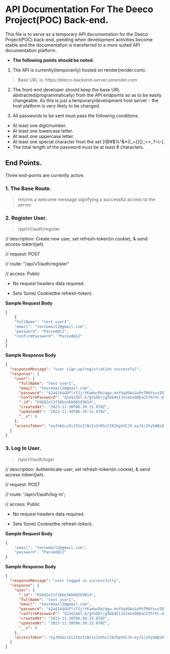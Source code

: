 # API Documentation For The Deeco Project(POC) Back-end.

This file is to serve as a temporary API documentation for the Deeco Project(POC) back-end, pending when development activities become stable and the documentation is transferred to a more suited API documentation platform.

- **The following points should be noted.**

1. The API is currently(temporarily) hosted on render(render.com).

> Base URL is: https:/deeco-backend-server.onrender.com

2. The front-end developer should keep the base URL abstracted(programmatically) from the API endpoints so as to be easily changeable. As this is just a temporary/development host server - the host platform is very likely to be changed.

3. All passwords to be sent must pass the following conditions.

- At least one digit/number.
- At least one lowercase letter.
- At least one uppercase letter.
- At least one special character from the set [!@#$%^&*()_+{}\[\]:;<>,.?~\\-].
- The total length of the password must be at least 8 characters.

## End Points.

Three end-points are currently active.

### 1. The Base Route.

> returns a welcome message signifying a successful access to the server.

### 2. Register User.

> /api/v1/auth/register

// description: Create new user, set refresh-token(in cookie), & send access-token(jwt).

// request: POST

// route: "/api/v1/auth/register"

// access: Public

- No request headers data required.

- Sets 1(one) Cookie(the refresh-token).

**Sample Request Body**

```js
{
    {
    "fullName": "test user1",
    "email": "testemail2@gmail.com",
    "password": "Passed@12",
    "confirmPassword": "Passed@12"
}
}
```

**Sample Response Body**

```json
{
  "responseMessage": "user sign-up/registration successful",
  "response": {
    "user": {
      "fullName": "test user1",
      "email": "testemail2@gmail.com",
      "password": "$2a$14$GUfltf2j/YKadwcRd/qgu.knYSgXQAu1oPnTM4YvuvIDIB2mxWKuS",
      "confirmPassword": "$2a$14$l.E/gYuDXrjg5bb4VIJoteGvQQEaC57hrhC.mTvJcPFBluqHstsMO",
      "_id": "65682e13f16be36b08393014",
      "createdAt": "2023-11-30T06:39:15.070Z",
      "updatedAt": "2023-11-30T06:39:15.070Z",
      "__v": 0
    },
    "accessToken": "eyJhbGciOiJIUzI1NiIsInR5cCI6IkpXVCJ9.eyJ1c2VySWQiOiI2NTY4MmUxM2YxNmJlMzZiMDgzOTMwMTQiLCJ1c2VyRW1haWwiOiJ0ZXN0ZW1haWwyQGdtYWlsLmNvbSIsImlhdCI6MTcwMTMyNjM1NSwiZXhwIjoxNzAxMzI5OTU1fQ.bSzvZ8cZdp0zdfBHRTyQ33HODYgLnOkcH8rdlZq7mk8"
  }
}
```

### 3. Log In User.

> /api/v1/auth/login

// description: Authenticate user, set refresh-token(in cookie), & send access-token(jwt).

// request: POST

// route: '/api/v1/auth/log-in';

// access: Public

- No request headers data required.

- Sets 1(one) Cookie(the refresh-token).

**Sample Request Body**

```js
{
    "email": "testemail2@gmail.com",
    "password": "Passed@12"
}
```

**Sample Response Body**

```json
{
  "responseMessage": "user logged in successfully",
  "response": {
    "user": {
      "_id": "65682e13f16be36b08393014",
      "fullName": "test user1",
      "email": "testemail2@gmail.com",
      "password": "$2a$14$GUfltf2j/YKadwcRd/qgu.knYSgXQAu1oPnTM4YvuvIDIB2mxWKuS",
      "confirmPassword": "$2a$14$l.E/gYuDXrjg5bb4VIJoteGvQQEaC57hrhC.mTvJcPFBluqHstsMO",
      "createdAt": "2023-11-30T06:39:15.070Z",
      "updatedAt": "2023-11-30T06:39:15.070Z",
      "__v": 0
    },
    "accessToken": "eyJhbGciOiJIUzI1NiIsInR5cCI6IkpXVCJ9.eyJ1c2VySWQiOiI2NTY4MmUxM2YxNmJlMzZiMDgzOTMwMTQiLCJ1c2VyRW1haWwiOiJ0ZXN0ZW1haWwyQGdtYWlsLmNvbSIsImlhdCI6MTcwMTMyNjM3NSwiZXhwIjoxNzAxMzI5OTc1fQ.nXSNJp84odON96IINdMIsoNYH9t3ySQepKgss9Lg4lw"
  }
}
```
